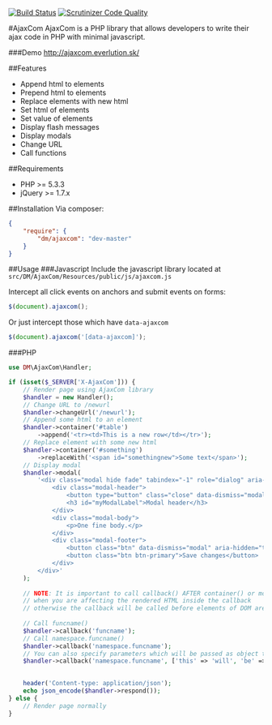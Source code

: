 [![Build Status](https://scrutinizer-ci.com/g/everlutionsk/AjaxCom/badges/build.png?b=master)](https://scrutinizer-ci.com/g/everlutionsk/AjaxCom/build-status/master)
[![Scrutinizer Code Quality](https://scrutinizer-ci.com/g/everlutionsk/AjaxCom/badges/quality-score.png?b=master)](https://scrutinizer-ci.com/g/everlutionsk/AjaxCom/?branch=master)

#AjaxCom
AjaxCom is a PHP library that allows developers to write their ajax code in PHP with minimal javascript.

###Demo
http://ajaxcom.everlution.sk/

##Features
- Append html to elements
- Prepend html to elements
- Replace elements with new html
- Set html of elements
- Set value of elements
- Display flash messages
- Display modals
- Change URL
- Call functions

##Requirements
- PHP >= 5.3.3
- jQuery >= 1.7.x

##Installation 
Via composer:

``` json
{
    "require": {
        "dm/ajaxcom": "dev-master"
    }
}
```

##Usage
###Javascript
Include the javascript library located at `src/DM/AjaxCom/Resources/public/js/ajaxcom.js`

Intercept all click events on anchors and submit events on forms:
``` javascript
$(document).ajaxcom();
```

Or just intercept those which have `data-ajaxcom`
``` javascript
$(document).ajaxcom('[data-ajaxcom]');
```

###PHP
``` php
use DM\AjaxCom\Handler;

if (isset($_SERVER['X-AjaxCom'])) {
    // Render page using AjaxCom library
    $handler = new Handler();
    // Change URL to /newurl
    $handler->changeUrl('/newurl');
    // Append some html to an element
    $handler->container('#table')
        ->append('<tr><td>This is a new row</td></tr>');
    // Replace element with some new html
    $handler->container('#something')
        ->replaceWith('<span id="somethingnew">Some text</span>');
    // Display modal
    $handler->modal(
        '<div class="modal hide fade" tabindex="-1" role="dialog" aria-labelledby="myModalLabel" aria-hidden="true">
            <div class="modal-header">
                <button type="button" class="close" data-dismiss="modal" aria-hidden="true">&times;</button>
                <h3 id="myModalLabel">Modal header</h3>
            </div>
            <div class="modal-body">
                <p>One fine body.</p>
            </div>
            <div class="modal-footer">
                <button class="btn" data-dismiss="modal" aria-hidden="true">Close</button>
                <button class="btn btn-primary">Save changes</button>
            </div>
        </div>'
    );
    
    // NOTE: It is important to call callback() AFTER container() or modal()
    // when you are affecting the rendered HTML inside the callback
    // otherwise the callback will be called before elements of DOM are loaded
    
    // Call funcname()
    $handler->callback('funcname');
    // Call namespace.funcname()
    $handler->callback('namespace.funcname');
    // You can also specify parameters which will be passed as object to the funcion
    $handler->callback('namespace.funcname', ['this' => 'will', 'be' => 'passed', 'as' => 'object', 'to' => 'function']);
    

    header('Content-type: application/json');
    echo json_encode($handler->respond());
} else {
    // Render page normally
}
```

